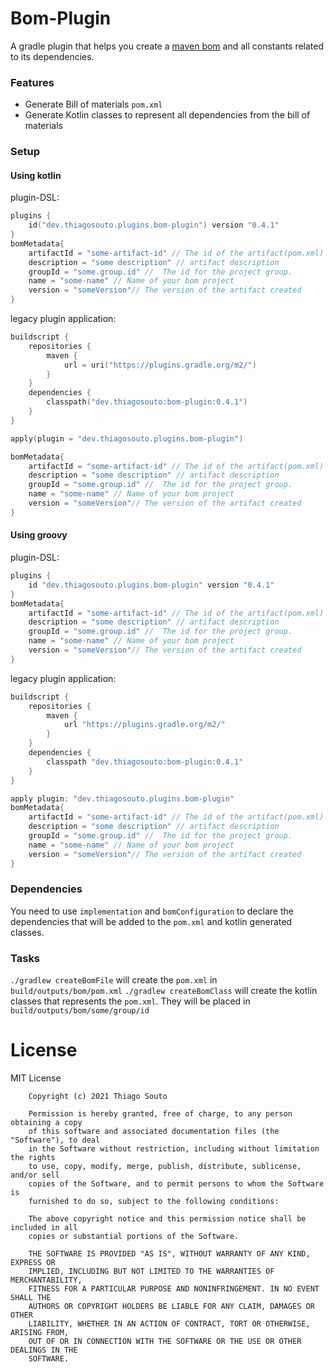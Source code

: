 # Bom-Plugin
A gradle plugin that helps you create a [maven bom](https://maven.apache.org/guides/introduction/introduction-to-dependency-mechanism.html#bill-of-materials-bom-poms) and all constants related to its dependencies.

### Features
- Generate Bill of materials `pom.xml`
- Generate Kotlin classes to represent all dependencies from the bill of materials

### Setup
#### Using kotlin
plugin-DSL:

```kotlin
plugins {
    id("dev.thiagosouto.plugins.bom-plugin") version "0.4.1"
}
bomMetadata{
    artifactId = "some-artifact-id" // The id of the artifact(pom.xml) created
    description = "some description" // artifact description
    groupId = "some.group.id" //  The id for the project group.
    name = "some-name" // Name of your bom project
    version = "someVersion"// The version of the artifact created
}
```
legacy plugin application:
```kotlin
buildscript {
    repositories {
        maven {
            url = uri("https://plugins.gradle.org/m2/")
        }
    }
    dependencies {
        classpath("dev.thiagosouto:bom-plugin:0.4.1")
    }
}

apply(plugin = "dev.thiagosouto.plugins.bom-plugin")

bomMetadata{
    artifactId = "some-artifact-id" // The id of the artifact(pom.xml) created
    description = "some description" // artifact description
    groupId = "some.group.id" //  The id for the project group.
    name = "some-name" // Name of your bom project
    version = "someVersion"// The version of the artifact created
}
```
#### Using groovy
plugin-DSL:

```groovy
plugins {
    id "dev.thiagosouto.plugins.bom-plugin" version "0.4.1"
}
bomMetadata{
    artifactId = "some-artifact-id" // The id of the artifact(pom.xml) created
    description = "some description" // artifact description
    groupId = "some.group.id" //  The id for the project group.
    name = "some-name" // Name of your bom project
    version = "someVersion"// The version of the artifact created
}
```
legacy plugin application:
```groovy
buildscript {
    repositories {
        maven {
            url "https://plugins.gradle.org/m2/"
        }
    }
    dependencies {
        classpath "dev.thiagosouto:bom-plugin:0.4.1"
    }
}

apply plugin: "dev.thiagosouto.plugins.bom-plugin"
bomMetadata{
    artifactId = "some-artifact-id" // The id of the artifact(pom.xml) created
    description = "some description" // artifact description
    groupId = "some.group.id" //  The id for the project group.
    name = "some-name" // Name of your bom project
    version = "someVersion"// The version of the artifact created
}
```

### Dependencies
You need to use `implementation` and `bomConfiguration` to declare the dependencies that will be added to the `pom.xml` and kotlin generated classes.

### Tasks
`./gradlew createBomFile` will create the `pom.xml` in `build/outputs/bom/pom.xml`
`./gradlew createBomClass` will create the kotlin classes that represents the `pom.xml`. They will be placed in `build/outputs/bom/some/group/id`

License
=======
MIT License

        Copyright (c) 2021 Thiago Souto

        Permission is hereby granted, free of charge, to any person obtaining a copy
        of this software and associated documentation files (the "Software"), to deal
        in the Software without restriction, including without limitation the rights
        to use, copy, modify, merge, publish, distribute, sublicense, and/or sell
        copies of the Software, and to permit persons to whom the Software is
        furnished to do so, subject to the following conditions:

        The above copyright notice and this permission notice shall be included in all
        copies or substantial portions of the Software.

        THE SOFTWARE IS PROVIDED "AS IS", WITHOUT WARRANTY OF ANY KIND, EXPRESS OR
        IMPLIED, INCLUDING BUT NOT LIMITED TO THE WARRANTIES OF MERCHANTABILITY,
        FITNESS FOR A PARTICULAR PURPOSE AND NONINFRINGEMENT. IN NO EVENT SHALL THE
        AUTHORS OR COPYRIGHT HOLDERS BE LIABLE FOR ANY CLAIM, DAMAGES OR OTHER
        LIABILITY, WHETHER IN AN ACTION OF CONTRACT, TORT OR OTHERWISE, ARISING FROM,
        OUT OF OR IN CONNECTION WITH THE SOFTWARE OR THE USE OR OTHER DEALINGS IN THE
        SOFTWARE.
